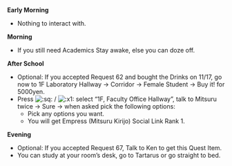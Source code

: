 **Early Morning**

- Nothing to interact with.

**Morning**

- If you still need Academics Stay awake, else you can doze off.

**After School**

- Optional: If you accepted Request 62 and bought the Drinks on 11/17, go now to 1F Laboratory Hallway -> Corridor -> Female Student -> Buy it! for 5000yen.
- Press ![:sq:](/assets/square.png) / ![:x1:](/assets/x1.png) select “1F, Faculty Office Hallway”, talk to Mitsuru twice -> Sure -> when asked pick the following options:
  - Pick any options you want.
  - You will get Empress (Mitsuru Kirijo) Social Link Rank 1.

**Evening**

- Optional: If you accepted Request 67, Talk to Ken to get this Quest Item.
- You can study at your room’s desk, go to Tartarus or go straight to bed.
